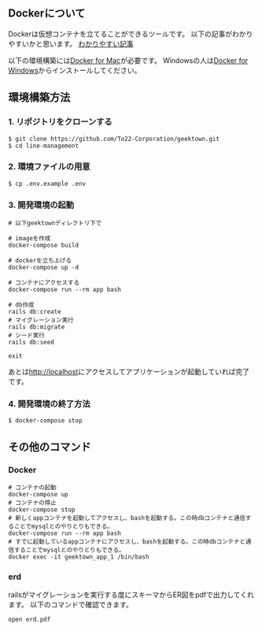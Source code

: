 ## Dockerについて
Dockerは仮想コンテナを立てることができるツールです。
以下の記事がわかりやすいかと思います。
[わかりやすい記事](https://qiita.com/miyasakura_/items/87ccb6d4a52d4a00a999)

以下の環境構築には[Docker for Mac](https://www.docker.com/products/docker-desktop)が必要です。
Windowsの人は[Docker for Windows](https://www.docker.com/products/docker-desktop)からインストールしてください。

## 環境構築方法

### 1. リポジトリをクローンする

```
$ git clone https://github.com/To22-Corporation/geektown.git
$ cd line-management
```

### 2. 環境ファイルの用意

```
$ cp .env.example .env
```

### 3. 開発環境の起動

```
# 以下geektownディレクトリ下で

# imageを作成
docker-compose build

# dockerを立ち上げる
docker-compose up -d

# コンテナにアクセスする
docker-compose run --rm app bash

# db作成
rails db:create
# マイグレーション実行
rails db:migrate
# シード実行
rails db:seed

exit
```

あとは[http://localhost](http://localhost)にアクセスしてアプリケーションが起動していれば完了です。

### 4. 開発環境の終了方法

```
$ docker-compose stop
```

## その他のコマンド

### Docker

```
# コンテナの起動
docker-compose up
# コンテナの停止
docker-compose stop
# 新しくappコンテナを起動してアクセスし、bashを起動する。この時dbコンテナと通信することでmysqlとのやりとりもできる。
docker-compose run --rm app bash
# すでに起動しているappコンテナにアクセスし、bashを起動する。この時dbコンテナと通信することでmysqlとのやりとりもできる。
docker exec -it geektown_app_1 /bin/bash
```

### erd
railsがマイグレーションを実行する度にスキーマからER図をpdfで出力してくれます。
以下のコマンドで確認できます。
```
open erd.pdf
```
